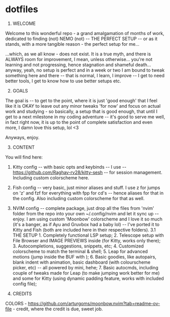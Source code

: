# dotfiles


1. WELCOME

Welcome to this wonderful repo - a grand amalgamation of months of work, dedicated to finding (not) NEMO (not) -- THE PERFECT SETUP -- or as it stands, with a more tangible reason - the perfect setup for me...

...which, as we all know - does not exist. It is a true myth, and there is ALWAYS room for improvement, I mean, unless otherwise... you're not learning and not progressing, hence stagnation and shameful death... anyway, yeah, no setup is perfect and in a week or two I am bound to tweak something here and there -- that is normal, I learn, I improve -- I get to need better tools, I get to know how to use better setups etc.


2. GOALS

The goal is -- to get to the point, where it is just 'good enough' that I feel like it is OKAY to leave out any minor tweaks 'for now' and focus on actual work and studying - so basically, a setup that is good enough, that until I get to a next milestone in my coding adventure -- it's good to serve me well, in fact right now, it is up to the point of complete satisfaction and even more, I damn love this setup, lol <3

Anyways, enjoy. 


3. CONTENT

You will find here:

1. Kitty config -- with basic opts and keybinds -- I use -- https://github.com/Raghav-rv28/kitty-sesh -- for session management. Including custom colorscheme here.

2. Fish config -- very basic, just minor aliases and stuff. I use z for jumps on 'z' and fzf for everything with fpp for cd's -- hence aliases for that in the config. Also including custom colorscheme for that as well.

3. NVIM config -- complete package, just drop all the files from 'nvim' folder from the repo into your own ~/.config/nvim and let it sync up -- enjoy. I am using custom 'Moonbow' colorscheme and I love it so much (it's a banger, as if Ayu and Gruvbox had a baby lol) -- I've ported it to Kitty and Fish (both are included here in their respective folders).
     3.1 THE SETUP
         1. Completely functional LSP setup;
         2. Telescope setup with File Browser and IMAGE PREVIEWS inside (for Kitty, works only there);
         3. Autocompletions, suggestions, snippets, etc;
         4. Customized colorscheme to match the terminal & shell;
         5. Leap for advanced motions (jump inside the BUF with <CR>);
         6. Basic goodies, like autopairs, blank indent with animation, basic dashboard (with colourscheme picker, etc) -- all powered by mini, hehe;
         7. Basic autocmds, including couple of tweaks made for Leap (to make <CR> jumping work better for me) and some for Kitty (using dynamic padding feature, works with included config file);


5. CREDITS

COLORS - https://github.com/arturgoms/moonbow.nvim?tab=readme-ov-file - credit, where the credit is due, sweet job.
